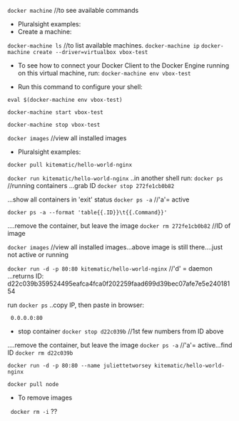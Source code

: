 ` docker machine ` //to see available commands

* Pluralsight examples:
* Create a machine:

` docker-machine ls ` //to list available machines.
` docker-machine ip `
` docker-machine create --driver=virtualbox vbox-test `

* To see how to connect your Docker Client to the Docker Engine running on this virtual machine, run:
` docker-machine env vbox-test `

* Run this command to configure your shell:

` eval $(docker-machine env vbox-test) `

` docker-machine start vbox-test `

` docker-machine stop vbox-test `

` docker images ` //view all installed images

* Pluralsight examples:

` docker pull kitematic/hello-world-nginx `

` docker run kitematic/hello-world-nginx `
..in another shell run:
` docker ps ` //running containers
...grab ID
` docker stop 272fe1cb0b82 `

...show all containers in 'exit' status
` docker ps -a ` //'a'= active

` docker ps -a --format 'table{{.ID}}\t{{.Command}}' `

....remove the container, but leave the image
` docker rm 272fe1cb0b82 ` //ID of image

` docker images ` //view all installed images...above image is still there....just not active or running

` docker run -d -p 80:80 kitematic/hello-world-nginx `
 //'d' = daemon
...returns ID:
d22c039b359524495eafca4fca0f202259faad699d39bec07afe7e5e24018154

run
` docker ps `
..copy IP, then paste in browser:

`  0.0.0.0:80 `
* stop container
` docker stop d22c039b ` //1st few numbers from ID above

....remove the container, but leave the image
` docker ps -a ` //'a'= active...find ID
` docker rm d22c039b `

` docker run -d -p 80:80 --name juliettetworsey kitematic/hello-world-nginx `

` docker pull node `

* To remove images

` docker rm -i` ??
